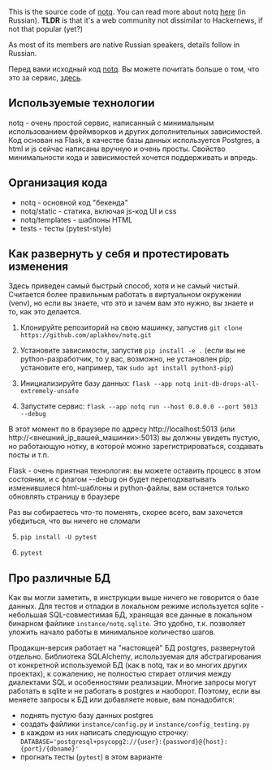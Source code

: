 This is the source code of [notq](https://notq.ru). You can read more about notq [here](https://notq.ru/238) (in Russian). **TLDR** is that it's a web community not dissimilar to Hackernews, if not that popular (yet?)

As most of its members are native Russian speakers, details follow in Russian.

Перед вами исходный код [notq](https://notq.ru). Вы можете почитать больше о том, что это за сервис, [здесь](https://notq.ru/238).

## Используемые технологии
notq - очень простой сервис, написанный с минимальным использованием фреймворков и других дополнительных зависимостей. Код основан на Flask, в качестве базы данных используется Postgres, а html и js сейчас написаны вручную и очень просты. Свойство минимальности кода и зависимостей хочется поддерживать и впредь.

## Организация кода
- notq - основной код "бекенда"
- notq/static - статика, включая js-код UI и css
- notq/templates - шаблоны HTML
- tests - тесты (pytest-style)

## Как развернуть у себя и протестировать изменения
Здесь приведен самый быстрый способ, хотя и не самый чистый. Считается более правильным работать в виртуальном окружении (venv), но если вы знаете, что это и зачем вам это нужно, вы знаете и то, как это делается.

1. Клонируйте репозиторий на свою машинку, запустив `git clone https://github.com/aplakhov/notq.git`

2. Установите зависимости, запустив `pip install -e .` (если вы не python-разработчик, то у вас, возможно, не установлен pip; установите его, например, так `sudo apt install python3-pip`)

3. Инициализируйте базу данных: `flask --app notq init-db-drops-all-extremely-unsafe`

4. Запустите сервис: `flask --app notq run --host 0.0.0.0 --port 5013 --debug`

В этот момент по в браузере по адресу http://localhost:5013 (или http://<внешний_ip_вашей_машинки>:5013) вы должны увидеть пустую, но работающую нотку, в которой можно зарегистрироваться, создавать посты и т.п.

Flask - очень приятная технология: вы можете оставить процесс в этом состоянии, и с флагом --debug он будет переподхватывать изменившиеся html-шаблоны и python-файлы, вам останется только обновлять страницу в браузере

Раз вы собираетесь что-то поменять, скорее всего, вам захочется убедиться, что вы ничего не сломали

5. `pip install -U pytest`

6. `pytest`

## Про различные БД
Как вы могли заметить, в инструкции выше ничего не говорится о базе данных. Для тестов и отладки в локальном режиме используется sqlite - небольшая SQL-совместимая БД, хранящая все данные в локальном бинарном файлике `instance/notq.sqlite`. Это удобно, т.к. позволяет уложить начало работы в минимальное количество шагов.

Продакшн-версия работает на "настоящей" БД postgres, развернутой отдельно. Библиотека SQLAlchemy, используемая для абстрагирования от конкретной используемой БД (как в notq, так и во многих других проектах), к сожалению, не полностью стирает отличия между диалектами SQL и особенностями реализации. Многие запросы могут работать в sqlite и не работать в postgres и наоборот. Поэтому, если вы меняете запросы к БД или добавляете новые, вам понадобится:
- поднять пустую базу данных postgres 
- создать файлики `instance/config.py` и `instance/config_testing.py`
- в каждом из них написать следующую строчку:
    `DATABASE='postgresql+psycopg2://{user}:{password}@{host}:{port}/{dbname}'`
- прогнать тесты (`pytest`) в этом варианте

